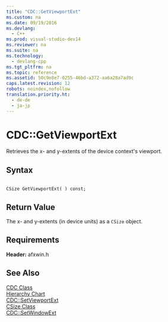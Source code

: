 ```yaml
---
title: "CDC::GetViewportExt"
ms.custom: na
ms.date: 09/19/2016
ms.devlang: 
  - C++
ms.prod: visual-studio-dev14
ms.reviewer: na
ms.suite: na
ms.technology: 
  - devlang-cpp
ms.tgt_pltfrm: na
ms.topic: reference
ms.assetid: 50c9e8e7-0255-46bd-a372-aa6a28a7ad9c
caps.latest.revision: 12
robots: noindex,nofollow
translation.priority.ht: 
  - de-de
  - ja-jp
---
```

# CDC::GetViewportExt
Retrieves the x- and y-extents of the device context's viewport.  
  
## Syntax  
  
```  
  
CSize GetViewportExt( ) const;  
```  
  
## Return Value  
 The x- and y-extents (in device units) as a `CSize` object.  
  
## Requirements  
 **Header:** afxwin.h  
  
## See Also  
 [CDC Class](../vs140/CDC-Class.md)   
 [Hierarchy Chart](../vs140/Hierarchy-Chart.md)   
 [CDC::SetViewportExt](../vs140/CDC--SetViewportExt.md)   
 [CSize Class](../vs140/CSize-Class.md)   
 [CDC::SetWindowExt](../vs140/CDC--SetWindowExt.md)